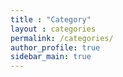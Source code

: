 ```yaml
---
title : "Category"
layout : categories
permalink: /categories/
author_profile: true
sidebar_main: true
---
```

